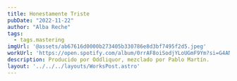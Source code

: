```yaml
---
title: Honestamente Triste
pubDate: "2022-11-22"
author: "Alba Reche"
tags:
  - tags.mastering
imgUrl: '@assets/ab67616d0000b273405b330786e8d3bf7495f2d5.jpeg'
workUrl: 'https://open.spotify.com/album/0rrAF8oiSodjYLoUGmF9Ym?si=G4AN_MuyQKGhIhzp0UM5rw'
description: Producido por Oddliquor, mezclado por Pablo Martín.
layout: '../../../layouts/WorksPost.astro'
---
```

